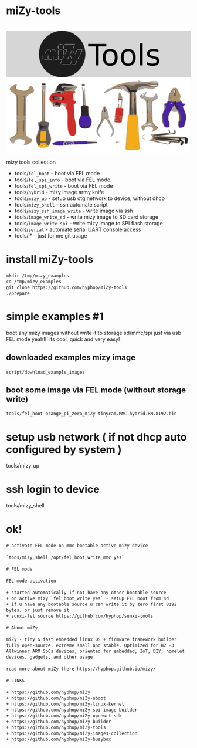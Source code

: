 # miZy-tools

![miZy - tools](pics/mizy_tools.gif)

mizy tools collection

+ tools/`fel_boot`	- boot via FEL mode 
+ tools/`fel_spi_info`	- boot via FEL mode 
+ tools/`fel_spi_write`	- boot via FEL mode 
+ tools/`hybrid`	- mizy image army knife 
+ tools/`mizy_up`	- setup usb otg network to device, without dhcp
+ tools/`mizy_shell`	- ssh automate script
+ tools/`mizy_ssh_image_write`	- write image via ssh
+ tools/`image_write_sd`	- write mizy image to SD card storage
+ tools/`image_write_spi`	- write mizy image to SPI flash storage
+ tools/`serial`	- automate serial UART console access
+ tools/.*		- just for me git usage

# install miZy-tools

```
mkdir /tmp/mizy_examples
cd /tmp/mizy_examples
git clone https://github.com/hyphop/miZy-tools
./prepare
```
# simple examples #1

boot any mizy images without write it to storage sd/mmc/spi just via usb FEL mode
yeah!!! its cool, quick and very easy!


## downloaded examples mizy image

`script/download_example_images`

## boot some image via FEL mode (without storage write)

`tools/fel_boot orange_pi_zero_miZy-tinycam.MMC.hybrid.8M.8192.bin`

# setup usb network ( if not dhcp auto configured by system )

tools/mizy_up

# ssh login to device

tools/mizy_shell

# ok!

```
# activate FEL mode on mmc bootable active mizy device

`toos/mizy_shell /opt/fel_boot_write_mmc yes`

# FEL mode

FEL mode activation

+ started automatically if not have any other bootable source
+ on active mizy `fel_boot_write yes` - setup FEL boot from sd
+ if u have any bootable source u can write it by zero first 8192 bytes, or just remove it
+ sunxi-fel source https://github.com/hyphop/sunxi-tools

# About miZy

miZy - tiny & fast embedded linux OS + firmware framework builder fully open-source, extreme small and stable. Optimized for H2 H3 Allwinner ARM SoCs devices, oriented for embedded, IoT, DIY, homelet devices, gadgets, and other usage.

read more about miZy there https://hyphop.github.io/mizy/

# LINKS

+ https://github.com/hyphop/miZy
+ https://github.com/hyphop/miZy-uboot
+ https://github.com/hyphop/miZy-linux-kernel
+ https://github.com/hyphop/miZy-spi-image-builder
+ https://github.com/hyphop/miZy-openwrt-sdk
+ https://github.com/hyphop/miZy-builder
+ https://github.com/hyphop/miZy-tools
+ https://github.com/hyphop/miZy-images-collection
+ https://github.com/hyphop/miZy-busybox

